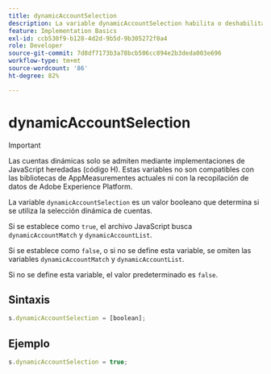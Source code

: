 ```yaml
---
title: dynamicAccountSelection
description: La variable dynamicAccountSelection habilita o deshabilita la selección dinámica de cuentas.
feature: Implementation Basics
exl-id: ccb530f9-b128-4d2d-9b5d-9b305272f0a4
role: Developer
source-git-commit: 7d8df7173b3a78bcb506cc894e2b3deda003e696
workflow-type: tm+mt
source-wordcount: '86'
ht-degree: 82%

---
```


# dynamicAccountSelection

>[!IMPORTANT]
>
>Las cuentas dinámicas solo se admiten mediante implementaciones de JavaScript heredadas (código H). Estas variables no son compatibles con las bibliotecas de AppMeasurementes actuales ni con la recopilación de datos de Adobe Experience Platform.

La variable `dynamicAccountSelection` es un valor booleano que determina si se utiliza la selección dinámica de cuentas.

Si se establece como `true`, el archivo JavaScript busca `dynamicAccountMatch` y `dynamicAccountList`.

Si se establece como `false`, o si no se define esta variable, se omiten las variables `dynamicAccountMatch` y `dynamicAccountList`.

Si no se define esta variable, el valor predeterminado es `false`.

## Sintaxis

```js
s.dynamicAccountSelection = [boolean];
```

## Ejemplo

```js
s.dynamicAccountSelection = true;
```
